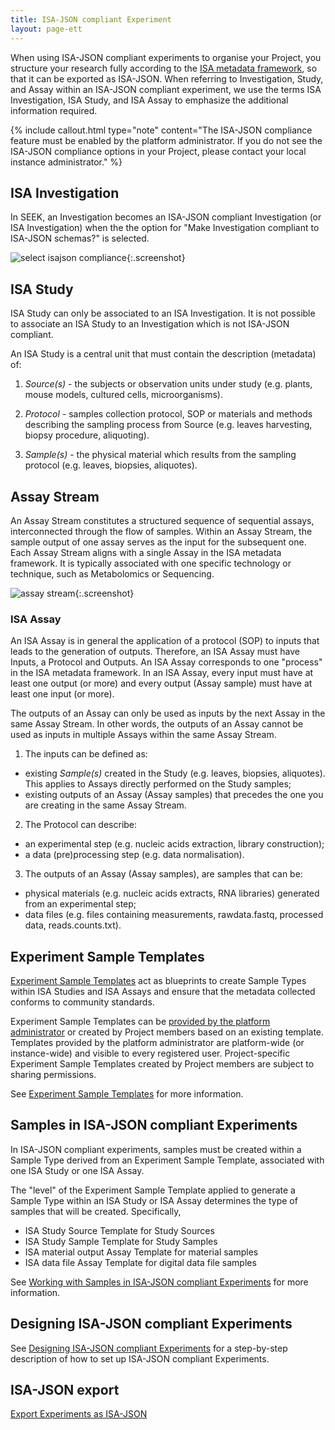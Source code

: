 ```yaml
---
title: ISA-JSON compliant Experiment
layout: page-ett
---
```



When using ISA-JSON compliant experiments to organise your Project, you structure your research fully according to the [ISA metadata framework](https://isa-specs.readthedocs.io/en/latest/isamodel.html), so that it can be exported as ISA-JSON. When referring to Investigation, Study, and Assay within an ISA-JSON compliant experiment, we use the terms ISA Investigation, ISA Study, and ISA Assay to emphasize the additional information required.

{% include callout.html type="note" content="The ISA-JSON compliance feature must be enabled by the platform administrator. If you do not see the ISA-JSON compliance options in your Project, please contact your local instance administrator." %}


## ISA Investigation

In SEEK, an Investigation becomes an ISA-JSON compliant Investigation (or ISA Investigation) when the the option for "Make Investigation compliant to ISA-JSON schemas?" is selected.

![select isajson compliance](/images/user-guide/isajson-compliance/select_isajson_compliance.png){:.screenshot}

## ISA Study

ISA Study can only be associated to an ISA Investigation. It is not possible to associate an ISA Study to an Investigation which is not ISA-JSON compliant.

An ISA Study is a central unit that must contain the description (metadata) of:

1. *Source(s)* - the subjects or observation units under study (e.g. plants, mouse models, cultured cells, microorganisms).

2. *Protocol* - samples collection protocol, SOP or materials and methods describing the sampling process from Source (e.g. leaves harvesting, biopsy procedure, aliquoting).

3. *Sample(s)* - the physical material which results from the sampling protocol (e.g. leaves, biopsies, aliquotes).

## Assay Stream
An Assay Stream constitutes a structured sequence of sequential assays, interconnected through the flow of samples. Within an Assay Stream, the sample output of one assay serves as the input for the subsequent one. Each Assay Stream aligns with a single Assay in the ISA metadata framework. It is typically associated with one specific technology or technique, such as Metabolomics or Sequencing.

![assay stream](/images/user-guide/isajson-compliance/assaystream.png){:.screenshot}

### ISA Assay

An ISA Assay is in general the application of a protocol (SOP) to inputs that leads to the generation of outputs. Therefore, an ISA Assay must have Inputs, a Protocol and Outputs. An ISA Assay corresponds to one "process" in the ISA metadata framework. In an ISA Assay, every input must have at least one output (or more) and every output (Assay sample) must have at least one input (or more).

The outputs of an Assay can only be used as inputs by the next Assay in the same Assay Stream. In other words, the outputs of an Assay cannot be used as inputs in multiple Assays within the same Assay Stream.

1. The inputs can be defined as:
* existing *Sample(s)* created in the Study (e.g. leaves, biopsies, aliquotes). This applies to Assays directly performed on the Study samples;
* existing outputs of an Assay (Assay samples) that precedes the one you are creating in the same Assay Stream.

2. The Protocol can describe:
* an experimental step (e.g. nucleic acids extraction, library construction);
* a data (pre)processing step (e.g. data normalisation).

3. The outputs of an Assay (Assay samples), are samples that can be:
* physical materials (e.g. nucleic acids extracts, RNA libraries) generated from an experimental step;
* data files (e.g. files containing measurements, rawdata.fastq, processed data, reads.counts.txt).


## Experiment Sample Templates

[Experiment Sample Templates](isajson-templates) act as blueprints to create Sample Types within ISA Studies and ISA Assays and ensure that 
the metadata collected conforms to community standards.

Experiment Sample Templates can be [provided by the platform administrator](isajson-templates#for-system-administrator) or created by Project members based on an existing template. Templates provided by the platform administrator are platform-wide (or instance-wide) and visible to every registered user. Project-specific Experiment Sample Templates created by Project members are subject to sharing permissions.

See [Experiment Sample Templates](isajson-templates) for more information.


## Samples in ISA-JSON compliant Experiments

In ISA-JSON compliant experiments, samples must be created within a Sample Type derived from an Experiment Sample Template, associated with one ISA Study or one ISA Assay.

The "level" of the Experiment Sample Template applied to generate a Sample Type within an ISA Study or ISA Assay determines the type of samples that will be created. Specifically, 
* ISA Study Source Template for Study Sources
* ISA Study Sample Template for Study Samples
* ISA material output Assay Template for material samples
* ISA data file Assay Template for digital data file samples

See [Working with Samples in ISA-JSON compliant Experiments](create-sample-isajson-compliant) for more information.

## Designing ISA-JSON compliant Experiments

See [Designing ISA-JSON compliant Experiments](designing-experiments-isajson-compliant) for a step-by-step description 
of how to set up ISA-JSON compliant Experiments.

## ISA-JSON export
[Export Experiments as ISA-JSON](exporting-experiments-as-isajson)

